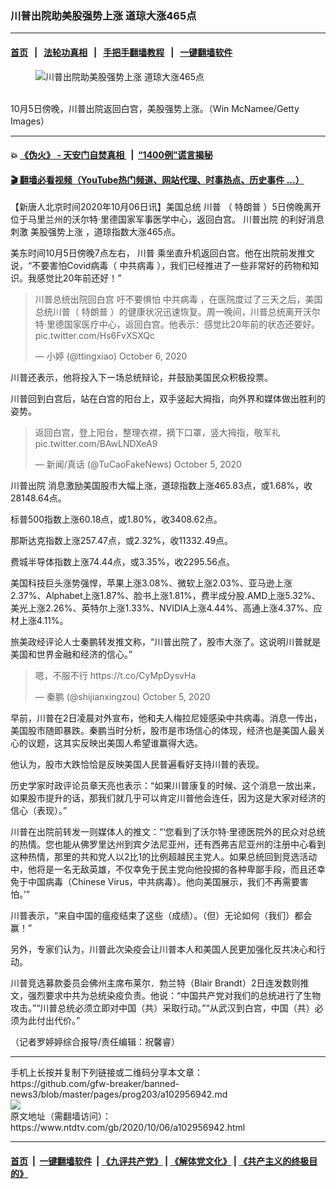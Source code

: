### 川普出院助美股强势上涨 道琼大涨465点
------------------------

#### [首页](https://github.com/gfw-breaker/banned-news3/blob/master/README.md) &nbsp;&nbsp;|&nbsp;&nbsp; [法轮功真相](https://github.com/begood0513/basic/blob/master/README.md)  &nbsp;&nbsp;|&nbsp;&nbsp; [手把手翻墙教程](https://github.com/gfw-breaker/guides/wiki)  &nbsp;&nbsp;|&nbsp;&nbsp; [一键翻墙软件](https://github.com/gfw-breaker/nogfw/blob/master/README.md)  



<div><div class="featured_image">
 <figure>
  <img alt="川普出院助美股强势上涨 道琼大涨465点" src="https://i.ntdtv.com/assets/uploads/2020/10/GettyImages-1278689183-800x450.jpg"/>
 </figure><br/>
 <span class="caption">
  10月5日傍晚，川普出院返回白宫，美股强势上涨。（Win McNamee/Getty Images）
 </span>
</div>
</div><hr/>

#### 💥 [《伪火》 - 天安门自焚真相 ](http://158.247.195.190:10000/videos/blog/weihuo.html)&nbsp; |&nbsp; [“1400例”谎言揭秘  ](http://158.247.195.190:10000/videos/blog/jiexi1400.html)

#### [ 🎬  翻墙必看视频（YouTube热门频道、网站代理、时事热点、历史事件 ...）](https://github.com/gfw-breaker/links/blob/master/banned.md)

<div><div class="post_content" itemprop="articleBody">
 <p>
  【新唐人北京时间2020年10月06日讯】美国总统
  <ok href="https://www.ntdtv.com/gb/川普.htm">
   川普
  </ok>
  （
  <ok href="https://www.ntdtv.com/gb/特朗普.htm">
   特朗普
  </ok>
  ）5日傍晚离开位于马里兰州的沃尔特·里德国家军事医学中心，返回白宫。
  <ok href="https://www.ntdtv.com/gb/川普出院.htm">
   川普出院
  </ok>
  的利好消息刺激
  <ok href="https://www.ntdtv.com/gb/美股强势上涨.htm">
   美股强势上涨
  </ok>
  ，道琼指数大涨465点。
 </p>
 <p>
  美东时间10月5日傍晚7点左右，
  <ok href="https://www.ntdtv.com/gb/川普.htm">
   川普
  </ok>
  乘坐直升机返回白宫。他在出院前发推文说，“不要害怕Covid病毒（
  <ok href="https://www.ntdtv.com/gb/中共病毒.htm">
   中共病毒
  </ok>
  ），我们已经推进了一些非常好的药物和知识。我感觉比20年前还好！”
 </p>
 <blockquote class="twitter-tweet">
  <p dir="ltr" lang="zh">
   川普总统出院回白宫 吁不要惧怕
   <ok href="https://www.ntdtv.com/gb/中共病毒.htm">
    中共病毒
   </ok>
   ，在医院度过了三天之后，美国总统川普（
   <ok href="https://www.ntdtv.com/gb/特朗普.htm">
    特朗普
   </ok>
   ）的健康状况迅速恢复。周一晚间，川普总统离开沃尔特·里德国家医疗中心，返回白宫。他表示：感觉比20年前的状态还要好。
   <ok href="https://t.co/Hs6FvXSXQc">
    pic.twitter.com/Hs6FvXSXQc
   </ok>
  </p>
  <p>
   — 小婷 (@ttingxiao)
   <ok href="https://twitter.com/ttingxiao/status/1313295666496466945?ref_src=twsrc%5Etfw">
    October 6, 2020
   </ok>
  </p>
 </blockquote>
 <p>
  <script async="" charset="utf-8" src="https://platform.twitter.com/widgets.js">
  </script>
 </p>
 <p>
 </p>
 <p>
  川普还表示，他将投入下一场总统辩论，并鼓励美国民众积极投票。
 </p>
 <p>
  川普回到白宫后，站在白宫的阳台上，双手竖起大拇指，向外界和媒体做出胜利的姿势。
 </p>
 <blockquote class="twitter-tweet">
  <p dir="ltr" lang="zh">
   返回白宫，登上阳台，整理衣襟，摘下口罩，竖大拇指，敬军礼
   <ok href="https://t.co/BAwLNDXeA9">
    pic.twitter.com/BAwLNDXeA9
   </ok>
  </p>
  <p>
   — 新闻/真话 (@TuCaoFakeNews)
   <ok href="https://twitter.com/TuCaoFakeNews/status/1313265492073672704?ref_src=twsrc%5Etfw">
    October 5, 2020
   </ok>
  </p>
 </blockquote>
 <p>
  <script async="" charset="utf-8" src="https://platform.twitter.com/widgets.js">
  </script>
 </p>
 <p>
 </p>
 <p>
  <ok href="https://www.ntdtv.com/gb/川普出院.htm">
   川普出院
  </ok>
  消息激励美国股市大幅上涨，道琼指数上涨465.83点，或1.68%，收28148.64点。
 </p>
 <p>
  标普500指数上涨60.18点，或1.80%，收3408.62点。
 </p>
 <p>
  那斯达克指数上涨257.47点，或2.32%，收11332.49点。
 </p>
 <p>
  费城半导体指数上涨74.44点，或3.35%，收2295.56点。
 </p>
 <p>
  美国科技巨头涨势强悍，苹果上涨3.08%、微软上涨2.03%、亚马逊上涨2.37%、Alphabet上涨1.87%、脸书上涨1.81%，费半成分股.AMD上涨5.32%、美光上涨2.26%、英特尔上涨1.33%、NVIDIA上涨4.44%、高通上涨4.37%、应材上涨4.11%。
 </p>
 <p>
  旅美政经评论人士秦鹏转发推文称，“川普出院了，股市大涨了。这说明川普就是美国和世界金融和经济的信心。”
 </p>
 <blockquote class="twitter-tweet">
  <p dir="ltr" lang="zh">
   嗯，不服不行
   <ok href="https://t.co/CyMpDysvHa">
    https://t.co/CyMpDysvHa
   </ok>
  </p>
  <p>
   — 秦鹏 (@shijianxingzou)
   <ok href="https://twitter.com/shijianxingzou/status/1313223017451880448?ref_src=twsrc%5Etfw">
    October 5, 2020
   </ok>
  </p>
 </blockquote>
 <p>
  <script async="" charset="utf-8" src="https://platform.twitter.com/widgets.js">
  </script>
 </p>
 <p>
 </p>
 <p>
  早前，川普在2日凌晨对外宣布，他和夫人梅拉尼娅感染中共病毒。消息一传出，美国股市随即暴跌。秦鹏当时分析，股市是市场信心的体现，经济也是美国人最关心的议题，这其实反映出美国人希望谁赢得大选。
 </p>
 <p>
  他认为，股市大跌恰恰是反映美国人民普遍看好支持川普的表现。
 </p>
 <p>
  历史学家时政评论员章天亮也表示：“如果川普康复的时候、这个消息一放出来，如果股市提升的话，那我们就几乎可以肯定川普他会连任，因为这是大家对经济的信心（表现）。”
 </p>
 <p>
  川普在出院前转发一则媒体人的推文：“‘您看到了沃尔特·里德医院外的民众对总统的热情。您也能从佛罗里达州到宾夕法尼亚州，还有西弗吉尼亚州的注册中心看到这种热情，那里的共和党人以2比1的比例超越民主党人。如果总统回到竞选活动中，他将是一名无敌英雄，不仅幸免于民主党向他投掷的各种卑鄙手段，而且还幸免于中国病毒（Chinese Virus，中共病毒）。他向美国展示，我们不再需要害怕。’”
 </p>
 <p>
  川普表示，“来自中国的瘟疫结束了这些（成绩）。（但）无论如何（我们）都会赢！”
 </p>
 <p>
  另外，专家们认为，川普此次染疫会让川普本人和美国人民更加强化反共决心和行动。
 </p>
 <p>
  川普竞选募款委员会佛州主席布莱尔．勃兰特（Blair Brandt）2日连发数则推文，强烈要求中共为总统染疫负责。他说：“中国共产党对我们的总统进行了生物攻击。”“川普总统必须立即对中国（共）采取行动。”“从武汉到白宫，中国（共）必须为此付出代价。”
 </p>
 <p>
  （记者罗婷婷综合报导/责任编辑：祝馨睿）
 </p>
 <div class="single_ad">
 </div>
</div>
</div>
<hr/>
手机上长按并复制下列链接或二维码分享本文章：<br/>
https://github.com/gfw-breaker/banned-news3/blob/master/pages/prog203/a102956942.md <br/>
<a href='https://github.com/gfw-breaker/banned-news3/blob/master/pages/prog203/a102956942.md'><img src='https://github.com/gfw-breaker/banned-news3/blob/master/pages/prog203/a102956942.md.png'/></a> <br/>
原文地址（需翻墙访问）：https://www.ntdtv.com/gb/2020/10/06/a102956942.html


------------------------
#### [首页](https://github.com/gfw-breaker/banned-news3/blob/master/README.md) &nbsp;|&nbsp; [一键翻墙软件](https://github.com/gfw-breaker/nogfw/blob/master/README.md) &nbsp;| [《九评共产党》](https://github.com/gfw-breaker/9ping.md/blob/master/README.md#九评之一评共产党是什么) | [《解体党文化》](https://github.com/gfw-breaker/jtdwh.md/blob/master/README.md) | [《共产主义的终极目的》](https://github.com/gfw-breaker/gczydzjmd.md/blob/master/README.md)


<img src='http://gfw-breaker.win/banned-news3/pages/prog203/a102956942.md' width='0px' height='0px'/>
